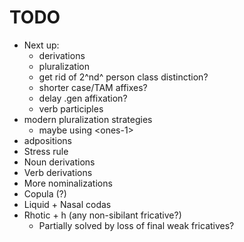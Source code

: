 # TODO

- Next up:
    - derivations
    - pluralization
    - get rid of 2^nd^ person class distinction?
    - shorter case/TAM affixes?
    - delay .gen affixation?
    - verb participles
- modern pluralization strategies
    - maybe using \<ones-1\>
- adpositions
- Stress rule
- Noun derivations
- Verb derivations
- More nominalizations
- Copula (?)
- Liquid + Nasal codas
- Rhotic + h (any non-sibilant fricative?)
    - Partially solved by loss of final weak fricatives?
